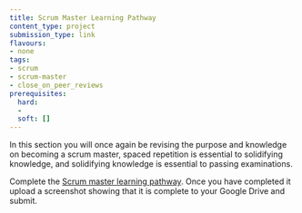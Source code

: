 ```yaml
---
title: Scrum Master Learning Pathway
content_type: project
submission_type: link
flavours:
- none
tags:
- scrum
- scrum-master
- close_on_peer_reviews
prerequisites:
  hard:
  - 
  soft: []
---
```


In this section you will once again be revising the purpose and knowledge on becoming a scrum master, spaced repetition is essential to solidifying knowledge, and solidifying knowledge is essential to passing examinations.

Complete the [Scrum master learning pathway](https://www.scrum.org/pathway/scrum-master). Once you have completed it upload a screenshot showing that it is complete to your Google Drive and submit.
